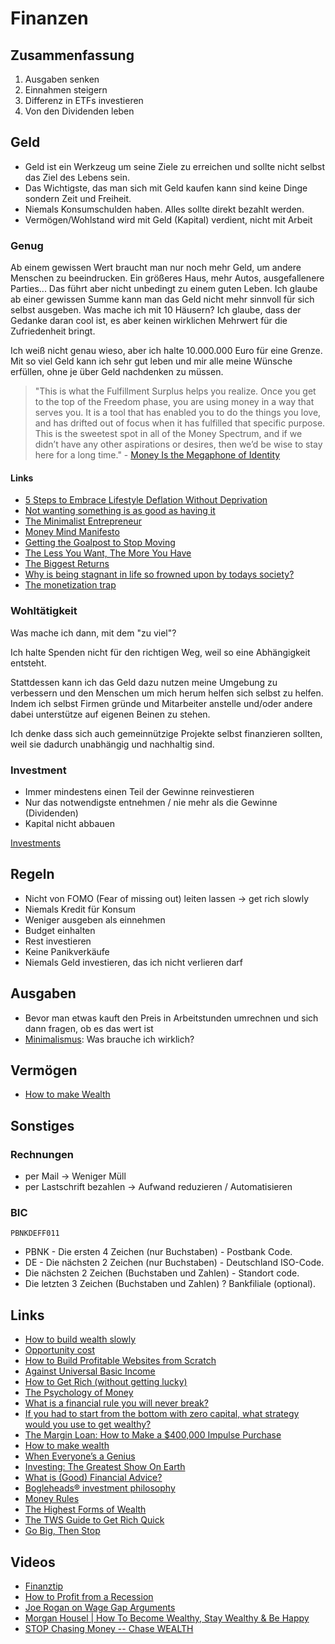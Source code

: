 # Finanzen

## Zusammenfassung

1. Ausgaben senken
2. Einnahmen steigern
3. Differenz in ETFs investieren
4. Von den Dividenden leben

## Geld

- Geld ist ein Werkzeug um seine Ziele zu erreichen und sollte nicht selbst das Ziel des Lebens sein.
- Das Wichtigste, das man sich mit Geld kaufen kann sind keine Dinge sondern Zeit und Freiheit.
- Niemals Konsumschulden haben. Alles sollte direkt bezahlt werden.
- Vermögen/Wohlstand wird mit Geld (Kapital) verdient, nicht mit Arbeit

### Genug

Ab einem gewissen Wert braucht man nur noch mehr Geld, um andere Menschen zu beeindrucken. Ein größeres Haus, mehr Autos, ausgefallenere Parties...
Das führt aber nicht unbedingt zu einem guten Leben.
Ich glaube ab einer gewissen Summe kann man das Geld nicht mehr sinnvoll für sich selbst ausgeben. Was mache ich mit 10 Häusern?
Ich glaube, dass der Gedanke daran cool ist, es aber keinen wirklichen Mehrwert für die Zufriedenheit bringt.

Ich weiß nicht genau wieso, aber ich halte 10.000.000 Euro für eine Grenze.
Mit so viel Geld kann ich sehr gut leben und mir alle meine Wünsche erfüllen, ohne je über Geld nachdenken zu müssen.

> "This is what the Fulfillment Surplus helps you realize. Once you get to the top of the Freedom phase, you are using money in a way that serves you. It is a tool that has enabled you to do the things you love, and has drifted out of focus when it has fulfilled that specific purpose. This is the sweetest spot in all of the Money Spectrum, and if we didn’t have any other aspirations or desires, then we’d be wise to stay here for a long time." - [Money Is the Megaphone of Identity](https://moretothat.com/money/)

#### Links

- [5 Steps to Embrace Lifestyle Deflation Without Deprivation](https://minafi.com/lifestyle-deflation)
- [Not wanting something is as good as having it](https://theescapeartist.me/2021/03/29/not-wanting-something-is-as-good-as-having-it/)
- [The Minimalist Entrepreneur](https://renenauheimer.substack.com/p/the-minimalist-entrepreneur)
- [Money Mind Manifesto](https://www.sloww.co/money-mind-manifesto/)
- [Getting the Goalpost to Stop Moving](https://www.collaborativefund.com/blog/goalpost/)
- [The Less You Want, The More You Have](https://www.youtube.com/watch?v=ZrMOLqgv714)
- [The Biggest Returns](https://www.collaborativefund.com/blog/the-biggest-returns/)
- [Why is being stagnant in life so frowned upon by todays society?](https://www.reddit.com/r/NoStupidQuestions/comments/owbk2t/why_is_being_stagnant_in_life_so_frowned_upon_by/)
- [The monetization trap](https://sebastiandedeyne.com/the-monetization-trap)

### Wohltätigkeit

Was mache ich dann, mit dem "zu viel"?

Ich halte Spenden nicht für den richtigen Weg, weil so eine Abhängigkeit entsteht.

Stattdessen kann ich das Geld dazu nutzen meine Umgebung zu verbessern und den Menschen um mich herum helfen sich selbst zu helfen.
Indem ich selbst Firmen gründe und Mitarbeiter anstelle und/oder andere dabei unterstütze auf eigenen Beinen zu stehen.

Ich denke dass sich auch gemeinnützige Projekte selbst finanzieren sollten, weil sie dadurch unabhängig und nachhaltig sind. 

### Investment

- Immer mindestens einen Teil der Gewinne reinvestieren
- Nur das notwendigste entnehmen / nie mehr als die Gewinne (Dividenden)
- Kapital nicht abbauen

[Investments](./investments.md)

## Regeln

- Nicht von FOMO (Fear of missing out) leiten lassen -> get rich slowly 
- Niemals Kredit für Konsum
- Weniger ausgeben als einnehmen
- Budget einhalten
- Rest investieren 
- Keine Panikverkäufe
- Niemals Geld investieren, das ich nicht verlieren darf

## Ausgaben

- Bevor man etwas kauft den Preis in Arbeitstunden umrechnen und sich dann fragen, ob es das wert ist
- [Minimalismus](../minimalismus.md): Was brauche ich wirklich?

## Vermögen

- [How to make Wealth](http://www.paulgraham.com/wealth.html)

## Sonstiges

### Rechnungen

- per Mail -> Weniger Müll
- per Lastschrift bezahlen -> Aufwand reduzieren / Automatisieren

### BIC

```
PBNKDEFF011
```

- PBNK - Die ersten 4 Zeichen (nur Buchstaben) - Postbank Code.
- DE - Die nächsten 2 Zeichen (nur Buchstaben) - Deutschland ISO-Code.
- Die nächsten 2 Zeichen (Buchstaben und Zahlen) - Standort code.
- Die letzten 3 Zeichen (Buchstaben und Zahlen) ? Bankfiliale (optional).

## Links

- [How to build wealth slowly](https://pjrvs.com/wealth)
- [Opportunity cost ](https://thewokesalaryman.com/2020/05/05/life-changing-economic-theories-applied-to-personal-finance/)
- [How to Build Profitable Websites from Scratch](https://fourpillarfreedom.com/the-income-community-how-to-build-profitable-websites-from-scratch/)
- [Against Universal Basic Income](https://guzey.com/economics/against-universal-basic-income/)
- [How to Get Rich (without getting lucky)](https://www.sloww.co/how-to-get-rich-naval-ravikant/)
- [The Psychology of Money](https://www.collaborativefund.com/blog/the-psychology-of-money/)
- [What is a financial rule you will never break?](https://qr.ae/pNb4MV)
- [If you had to start from the bottom with zero capital, what strategy would you use to get wealthy?](https://qr.ae/pNxaIB)
- [The Margin Loan: How to Make a $400,000 Impulse Purchase](https://www.mrmoneymustache.com/2021/01/29/margin-loan-ibkr-review/?utm_source=feedburner&utm_medium=feed&utm_campaign=Feed%3A+MrMoneyMustache+%28Mr.+Money+Mustache%29)
- [How to make wealth](http://paulgraham.com/wealth.html)
- [When Everyone’s a Genius](https://www.collaborativefund.com/blog/speculation/?utm_source=feedburner&utm_maedium=feed&utm_campaign=Feed%3A+collabfund+%28Collaborative+Fund%29)
- [Investing: The Greatest Show On Earth](https://www.collaborativefund.com/blog/investing-the-greatest-show-on-earth/)
- [What is (Good) Financial Advice?](https://www.youtube.com/watch?v=TI5p8vqdjTw)
- [Bogleheads® investment philosophy](https://www.bogleheads.org/wiki/Bogleheads%C2%AE_investment_philosophy)
- [Money Rules](https://www.collaborativefund.com/blog/$/)
- [The Highest Forms of Wealth](https://www.collaborativefund.com/blog/the-highest-forms-of-wealth/)
- [The TWS Guide to Get Rich Quick](https://thewokesalaryman.com/2021/08/31/the-tws-guide-to-get-rich-quick/)
- [Go Big, Then Stop](https://ofdollarsanddata.com/go-big-then-stop/)

## Videos

- [Finanztip](https://www.youtube.com/channel/UC-muQylmRx61Mt6U1oDSEVA)
- [How to Profit from a Recession](https://www.youtube.com/watch?v=mRHBrJziE-Y&t=503s)
- [Joe Rogan on Wage Gap Arguments](https://www.youtube.com/watch?v=HSvLnlX-VG4&feature=share)
- [Morgan Housel | How To Become Wealthy, Stay Wealthy & Be Happy](https://www.youtube.com/watch?v=YJe0sfEYCrg)
- [STOP Chasing Money -- Chase WEALTH](https://www.youtube.com/watch?v=7Hdu4DlnLIk)
